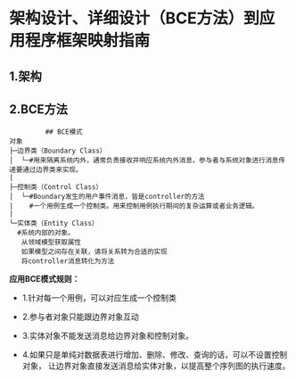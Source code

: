 # 架构设计、详细设计（BCE方法）到应用程序框架映射指南

## 1.架构

## 2.BCE方法
   ```
            ## BCE模式
对象
├─边界类（Boundary Class）
│  └─#用来隔离系统内外，通常负责接收并响应系统内外消息，参与者与系统对象进行消息传递要通过边界类来实现。
|   
├─控制类（Control Class）
│  └─#Boundary发生的用户事件消息，皆是controller的方法
|    #一个用例生成一个控制类。用来控制用例执行期间的复杂运算或者业务逻辑。  
| 
└─实体类（Entity Class）   
     #系统内部的对象。
      从领域模型获取属性
      如果模型之间存在关联，请将关系转为合适的实现
      将controller消息转化为方法

```

**应用BCE模式规则：**

* 1.针对每一个用例，可以对应生成一个控制类

* 2.参与者对象只能跟边界对象互动

* 3.实体对象不能发送消息给边界对象和控制对象。

* 4.如果只是单纯对数据表进行增加、删除、修改、查询的话，可以不设置控制对象，
让边界对象直接发送消息给实体对象，以提高整个序列图的执行速度。


